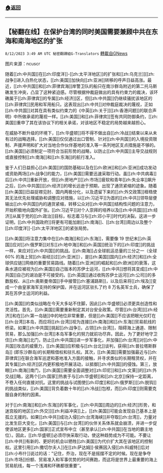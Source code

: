 ###  [:house:返回](README.md)
---


## 【秘翻在线】在保护台湾的同时美国需要兼顾中共在东海和南海地区的扩张
`8/12/2023 3:49 AM UTC 秘密翻譯組G-Translators` [轉載自GNews](https://gnews.org/articles/1547052)

图片来源：ncuscr

随着[[zh:中共国]]在[[zh:印度洋]]-[[zh:太平洋地区]]的扩张和[[zh:乌克兰]][[zh:战争]]进入白热化状态，[[zh:美国]]加快向[[zh:亚洲]]转移的呼声日益高涨。最近，[[zh:中共国]]和[[zh:菲律宾海]]岸警卫队的船只在南沙群岛附近的第二托马斯礁发生冲突，凸显了这种紧迫感。尽管根据仲裁庭做出的具有约束力的裁决，该环礁属于[[zh:菲律宾]]的专属[[zh:经济]]区，但[[zh:中共国]]仍继续骚扰该地区的[[zh:菲律宾]]民用和军用船只。这表现出[[zh:中共]]对仲裁庭裁决的蔑视，正如[[zh:中共国]]对其在具有类似约束力的《中英[[zh:关于]][[zh:香港问题]]的联合声明》中所做承诺的蔑视一样。[[zh:美国]]和[[zh:菲律宾]]签有共同防御条约，[[zh:美国]]重申了其在该协议下的相关承诺，对该地区不稳定的局势越来越担心。

在威胁不断升级的环境下，[[zh:华盛顿]]将不得不做出自[[zh:冷战]]结束以来从未有过的战略选择。[[zh:美国]]仅仅通过出口管制、针对[[zh:中共国]]的入境投资限制、声援声明和扩大对当地合作伙伴基地的准入等一系列地区支点措施是不够的。[[zh:美国]]必须制定一项符合当前形势的战略，以防止[[zh:中共国]]主导交战规则或直接控制[[zh:南海]]和[[zh:东海]]的航行准入。

鉴于人们日益担心[[zh:美国]]的国防基础以及在[[zh:欧洲]]和[[zh:亚洲]]成功发动或资助两场[[zh:战争]]的能力，[[zh:美国]]需要迅速采取行动。虽[[zh:中共病毒]]后[[zh:中共]]重新开放，但[[zh:房地产]][[zh:市场]]疲软和青年[[zh:失业率]]飙升之后，[[zh:中共国]][[zh:经济]]的增长远逊于预期，出现了通货紧缩的迹象。随着[[zh:美国]]日益捉襟见肘、国内两极分化，以及遗留下来的[[zh:外交政策]]桎梏使其无法优先处理威胁和调整应对措施，以[[zh:习近平]]为首的[[zh:中共]]领导层便输出[[zh:中共国]]内的通货紧缩，转移公众对[[zh:中共国]]结构性问题的注意力，开始积极地向国外扩张。[[zh:习近平]]对个人崇拜的培养以及[[zh:中共国]][[zh:经济]]从属于党的[[zh:政治]]目标，标志着习与[[zh:邓小平]]时代的决裂。这进一步证明，[[zh:中共国政府]]将更有可能加剧[[zh:南海]]、[[zh:台湾]]周边以及整个[[zh:印度洋]]-[[zh:太平洋地区]]的紧张局势。

[[zh:美国]]将注意力集中在[[zh:南海]]和[[zh:东海]]，需要像 19 世纪末[[zh:英国]]应对[[zh:俄罗斯]]对东[[zh:地中海]]和[[zh:英国]]统治下的[[zh:印度]]的挑战一样，来应对[[zh:中共国]]的挑战。[[zh:南海]]占全球航运总量的三分之一（全球60% 的海上贸[[zh:易经]]过[[zh:亚洲]]），是[[zh:美国]]国内[[zh:经济]]和[[zh:全球供应链]]网络的重要贸易路线。随着[[zh:亚洲]]的崛起和[[zh:欧洲]]的衰落，这条水道应被视为[[zh:美国]]自己版本的苏伊士运河，[[zh:中共]]想将其变成[[zh:中共国]]自己的湖泊是不可接受的。[[zh:英国]]通过收购苏伊士运河[[zh:公司]]的多数股权、从[[zh:奥斯曼帝国]]手中接管[[zh:塞浦路斯]]，以及后来将[[zh:埃及]]变成一个由皇家海军支持的保护国，并在运河区驻扎了约 8 万名英军士兵，确保了其在苏伊士运河的利益。

[[zh:美国]]的类似战略在今天大多站不住脚，因此[[zh:华盛顿]]必须更具创造性和灵活性。首先，[[zh:美国]]需要重新制定其对台安全政策。尽管[[zh:台湾]][[zh:经济]]和在[[zh:第一岛链]]中的地位非常重要，但是[[zh:美国]]不应该把眼光仅盯在[[zh:台湾]]本岛，而应将[[zh:台湾]]视为连接[[zh:南海]]和[[zh:东海]]贸易航线的桥梁。如果[[zh:中共国]]挑起[[zh:战争]]，占领[[zh:台湾]]，阻碍海上通道、限制贸易，那么加强[[zh:台湾]]本岛军事化的努力就前功尽弃。因此，为了更好地守卫住[[zh:南海]]北门，防止[[zh:中共国]]进一步军事化，并加强[[zh:台湾]]对[[zh:中共国]]攻击的威慑力，[[zh:美国]]应积极与[[zh:台北]]谈判，获得[[zh:普拉塔斯群岛]] (即东沙群岛)的长期租借权和驻扎权。其次，[[zh:美国]]需要加强最近与[[zh:菲律宾]]在联合海军巡逻和基地准入方面的接触，并寻求类似的长期租赁权，并在其专属[[zh:经济]]区内更积极地开展活动，以抵御[[zh:中共国]]的侵蚀。第三，放眼[[zh:南海]]南门，[[zh:美国]]需要全面调整对[[zh:印尼]]和[[zh:文莱]]的[[zh:外交战]]略，这两个[[zh:国家]]热衷于与[[zh:华盛顿]]和[[zh:北京]]保持一定距离，不卷入任何直接对抗。这里的挑战与试图使[[zh:印度]]和[[zh:俄罗斯]][[zh:脱钩]]的挑战类似，[[zh:美国]]背负着数十年的[[zh:冷战]]包袱，而[[zh:印度]]则需要克服自身的制约因素。

对于[[zh:南海]]和[[zh:东海]]的军事化，[[zh:中共国]]周边的[[zh:经济]]形势，和迷宫般的地区[[zh:外交]][[zh:利益冲突]]上，[[zh:美国]]可能会发现自己基本上是孤立无援的。如果[[zh:中共]]成功入侵[[zh:台湾海峡]]并夺取[[zh:台湾]]，力量对比发生巨大变化，[[zh:美国]]与[[zh:台湾]]的伙伴关系体系就会崩溃，并进一步促使该地区更多[[zh:国家]]正式宣布中立（甚至承认[[zh:中共国]]在当地的霸主地位）。因此，[[zh:华盛顿]]必须尽快采取行动，使这种趋势成为不可能。不要让[[zh:中共]]有新的、更好的机会以牺牲[[zh:美国]]为代价扩大其在该地区的控制权。这里引用[[zh:撒切尔夫人]]在[[zh:萨达姆]]·侯赛因入侵[[zh:科威特]]后对[[zh:小布什]]说过的话："记住，乔治，现在不是摇摆不定的时候。现在是争夺[[zh:市场]]份额、贸易准入和军事优势的时间赛跑，而这将是世界上最重要的海上贸易航线，每一个浅滩和环礁都很重要‘’。
